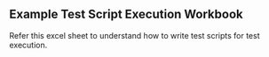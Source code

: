## Example Test Script Execution Workbook ##

Refer this excel sheet to understand how to write test scripts for test execution.